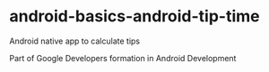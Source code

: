 # android-basics-android-tip-time
Android native app to calculate tips

Part of Google Developers formation in Android Development
